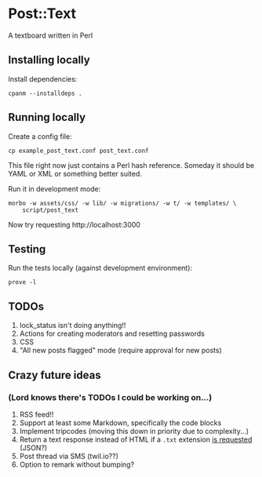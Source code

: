 # Post::Text

A textboard written in Perl

## Installing locally

Install dependencies:

    cpanm --installdeps .

## Running locally

Create a config file:

    cp example_post_text.conf post_text.conf

This file right now just contains a Perl hash reference. Someday it
should be YAML or XML or something better suited.

Run it in development mode:

    morbo -w assets/css/ -w lib/ -w migrations/ -w t/ -w templates/ \
        script/post_text

Now try requesting http://localhost:3000

## Testing

Run the tests locally (against development environment):

    prove -l

## TODOs

1. lock_status isn't doing anything!!
1. Actions for creating moderators and resetting passwords
1. CSS
1. "All new posts flagged" mode (require approval for new posts)

## Crazy future ideas

### (Lord knows there's TODOs I could be working on...)

1. RSS feed!!
1. Support at least some Markdown, specifically the code blocks
1. Implement tripcodes (moving this down in priority due to complexity...)
1. Return a text response instead of HTML if a `.txt` extension [is
   requested](https://docs.mojolicious.org/Mojolicious/Plugin/DefaultHelpers#respond_to)
   (JSON?)
1. Post thread via SMS (twil.io??)
1. Option to remark without bumping?
